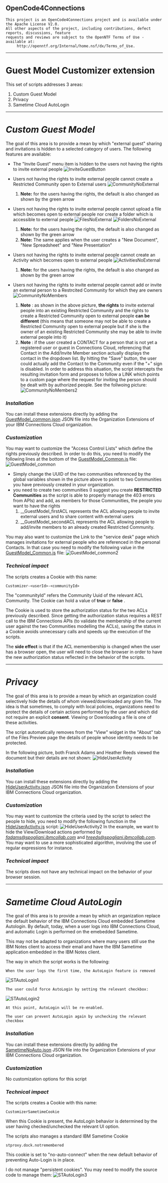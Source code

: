 
## OpenCode4Connections

    This project is an OpenCode4Connections project and is available under the Apache License V2.0.  
    All other aspects of the project, including contributions, defect reports, discussions, feature
    requests and reviews are subject to the OpenNTF Terms of Use - available at: 
         http://openntf.org/Internal/home.nsf/dx/Terms_of_Use.

------

# **Guest Model Customizer extension**
This set of scripts addresses 3 areas:
1. Custom Guest Model
2. Privacy
3. Sametime Cloud AutoLogin 

------
# *Custom Guest Model*
The goal of this area is to provide a mean by which "external guest" sharing and invitations is hidden to a selected category of users. The following features are available:
- The "Invite Guest" menu item is hidden to the users not having the rights to invite external people 
![InviteGuestButton](docs/InviteGuestButton.gif)

- Users not having the rights to invite external people cannot create a Restricted Community open to External users
![CommunityNoExternal](docs/CommunityNoExternal.gif)
    1. **Note:** 
for the users having the rights, the default is also changed as shown by the green arrow

- Users not having the rights to invite external people cannot upload a file which becomes open to external people nor create a folder which is accessible to external people 
![FilesNoExternal](docs/FilesNoExternal.gif)
![FoldersNoExternal](docs/FoldersNoExternal.gif)
    1. **Note:** 
for the users having the rights, the default is also changed as shown by the green arrow
    2. **Note:** 
The same applies when the user creates a "New Document", "New Spreadsheet" and "New Presentation"

- Users not having the rights to invite external people cannot create an Activity which becomes open to external people 
![ActivitiesNoExternal](docs/ActivitiesNoExternal.gif)
    1. **Note:** 
for the users having the rights, the default is also changed as shown by the green arrow

- Users not having the rights to invite external people cannot add or invite an external person to a Restrcited Community for which they are owners 
![CommunityNoMembers](docs/CommunityNoMembers.gif)

    1. **Note** : 
as shown in the above picture, **the rights** to invite external people into an existing Restricted Community and the rights to create a Restricted Community open to external people **can be different** (this means that someone may not be able to create a Restricted Community open to external people but if she is the owner of an existing Restricted Community she may be able to invite external people into it) 
    2. **Note** :
if the user created a CONTACT for a person that is not yet a registered user or guest in Connections Cloud, referencing that Contact in the Add/Invite Member section actually displays the contact in the dropdown list. By hitting the "Save" button, the user could actually add the Contact to the Community even if the "+" sign is disabled. In order to address this situation, the script intercepts the resulting invitation form and proposes to follow a LINK which points to a custom page where the request for inviting the person should be dealt with by authorized people. See the follwoing picture:
![CommunityNoMembers2](docs/CommunityNoMembers2.gif)


### *Installation*
You can install these extensions directly by adding the [GuestModel_common.json](./GuestModel_common.json) JSON file into the Organization Extensions of your IBM Connections Cloud organization.

### *Customization*
You may want to customize the "Access Control Lists" which define the rights previously described. In order to do this, you need to modify the following lines at the bottom of the [GuestModel_Common.js](./GuestModel_common.js) file:
![GuestModel_common](docs/GuestModel_common.gif)

- Simply change the UUID of the two communities referenced by the global variables shown in the picture above to point to two Communities you have previously created in your organization.
- you need to create two communities (I suggest you create **RESTRICTED Communities** as the script is able to properly manage the 403 errors from APIs) and add, as members for those Communities, the people you want to have the rights
    1. __GuestModel_firstACL represents the ACL allowing people to invite external users and to share content with external users
    2. __GuestModel_secondACL represents the ACL allowing people to add/invite members to an already created Restricted Community.

You may also want to customize the Link to the "service desk" page which manages invitations for external people who are referenced in the personal Contacts. In that case you need to modify the following value in the [GuestModel_Common.js](./GuestModel_common.js) file:
![GuestModel_common2](docs/GuestModel_common2.gif)

### *Technical impact*
The scripts creates a Cookie with this name:

    Customizer-<userId>-<communityId>

The "communityId" refers the Community Uuid of the relevant ACL Community.
The Cookie can hold a value of **true** or **false** .

The Cookie is used to store the authorization status for the two ACLs previously described. Since getting the authorization status requires a REST call to the IBM Connections APIs (to validate the membership of the current user against the two Communities modelling the ACLs), saving the status in a Cookie avoids unnecessary calls and speeds up the execution of the scripts. 

The **side effect** is that if the ACL memembership is changed when the user has a browser open, the user will need to close the browser in order to have the new authorization status reflected in the behavior of the scripts.

------
# *Privacy*

The goal of this area is to provide a mean by which an organization could selectively hide the details of whom viewed/downloaded any given file. 
The idea is that sometimes, to comply with local policies, organizations need to protect the details of certain actions performed by the user and which did not require an explicit **consent**. Viewing or Downloading a file is one of these activities. 

The script automatically removes from the "View" widget in the "About" tab of the Files Preview page the details of people whose identity needs to be protected.

In the following picture, both Franck Adams and Heather Reeds viewed the document but their details are not shown:
![HideUserActivity](docs/HideUserActivity.gif)
 
### *Installation*
You can install these extensions directly by adding the [HideUserActivity.json](./HideUserActivity.json) JSON file into the Organization Extensions of your IBM Connections Cloud organization.

### *Customization*
You may want to customize the criteria used by the script to select the people to hide, you need to modify the following function in the [HideUserActivity.js](./HideUserActivity.js) script:
![HideUserActivity2](docs/HideUserActivity2.gif)
In the example, we want to hide the View/Download actions performed by *fadams@spogliani.ibmcollab.com* and *hreeds@spogliani.ibmcollab.com*. 
You may want to use a more sophisticated algorithm, involving the use of regular expressions for instance.

### *Technical impact*
The scripts does not have any technical impact on the behavior of your browser session.

------
# *Sametime Cloud AutoLogin* 

The goal of this area is to provide a mean by which an organization replace the default behavior of the IBM Connections Cloud embedded Sametime Autologin.
By default, today, when a user logs into IBM Connections Cloud, and automatic Login is performed on the emebedded Sametime.

This may not be adapted to organizations where many users still use the IBM Notes client to access their email and have the IBM Sametime application embedded in the IBM Notes client.

The way in which the script works is the following:

    When the user logs the first time, the AutoLogin feature is removed
![STAutoLogin1](docs/STAutoLogin1.gif)

    The user could force AutoLogin by setting the relevant checkbox:
![STAutoLogin2](docs/STAutoLogin2.gif)
    
    At this point, AutoLogin will be re-enabled.

    The user can prevent AutoLogin again by unchecking the relevant checkbox

 
### *Installation*
You can install these extensions directly by adding the [SametimeNoAuto.json](./SametimeNoAuto.json) JSON file into the Organization Extensions of your IBM Connections Cloud organization.

### *Customization*
No customization options for this script

### *Technical impact*
The scripts creates a Cookie with this name:

    CustomizerSametimeCookie

When this Cookie is present, the AutoLogin behavior is determined by the user having checked/unchecked the relevant UI option.

The scripts also manages a standard IBM Sametime Cookie

    stproxy.dock.notremembered

This cookie is set to "no-auto-connect" when the new default behavior of preventing Auto-Login is in place.

I do not manage "persistent cookies". You may need to modify the source code to manage them:
![STAutoLogin3](docs/STAutoLogin3.gif)
